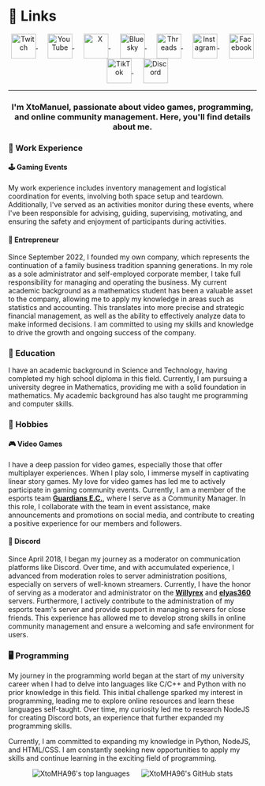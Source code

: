 <!---<div align="right"><a href="https://www.twitch.tv/xtomanuel"><img src="https://cdn2.iconfinder.com/data/icons/custom-ios-14-1/60/Translate-512.png?size=50" alt="" style="vertical-align:middle" height="50"></a></div>--->

# :link: Links

<div align="center">
<a href="https://www.twitch.tv/xtomanuel">
<img src="https://cdn3.iconfinder.com/data/icons/social-media-pack-12/512/Twitch-512.png?size=50" alt="Twitch" style="vertical-align:middle" height="50">
</a>
&nbsp;&nbsp;&nbsp;&nbsp;
<a href="https://www.youtube.com/@XtoManuel_">
<img src="https://cdn3.iconfinder.com/data/icons/social-media-pack-12/512/Youtube-512.png?size=50" alt="YouTube" style="vertical-align:middle" height="50">
</a>
&nbsp;&nbsp;&nbsp;&nbsp;
<a href="https://www.x.com/XtoManuel_">
<img src="https://cdn2.iconfinder.com/data/icons/threads-by-instagram/24/x-logo-twitter-new-brand-512.png?size=50" alt="X" style="vertical-align:middle" height="50">
</a>
&nbsp;&nbsp;&nbsp;&nbsp;
<a href="https://bsky.app/profile/xtomanuel.bsky.social">
<img src="https://cdn0.iconfinder.com/data/icons/phosphor-fill-vol-1/256/butterfly-fill-256.png?size=50" alt="Bluesky" style="vertical-align:middle" height="50">
</a>
&nbsp;&nbsp;&nbsp;&nbsp;
<a href="https://www.threads.net/@xtomanuel">
<img src="https://cdn4.iconfinder.com/data/icons/threads-by-instagram/128/threads-logo-brand-sign-contained-glyph-squircle-256.png?size=50" alt="Threads" style="vertical-align:middle" height="50">
</a>
&nbsp;&nbsp;&nbsp;&nbsp;
<a href="https://instagram.com/xtomanuel">
<img src="https://cdn3.iconfinder.com/data/icons/social-media-pack-12/512/Instagram-512.png?size=50" alt="Instagram" style="vertical-align:middle" height="50">
</a>
&nbsp;&nbsp;&nbsp;&nbsp;
<a href="https://facebook.com/XtoManuel">
<img src="https://cdn1.iconfinder.com/data/icons/social-media-2285/512/Colored_Facebook3_svg-512.png?size=50" alt="Facebook" style="vertical-align:middle" height="50">
</a>
&nbsp;&nbsp;&nbsp;&nbsp;
<a href="https://www.tiktok.com/@xtomanuel">
<img src="https://cdn4.iconfinder.com/data/icons/social-media-flat-7/64/Social-media_Tiktok-512.png?size=50" alt="TikTok" style="vertical-align:middle" height="50">
</a>
&nbsp;&nbsp;&nbsp;&nbsp;
<a href="https://discord.com/users/331748715050172417">
<img src="https://cdn3.iconfinder.com/data/icons/social-network-flat-3/100/Discord-512.png?size=50" alt="Discord" style="vertical-align:middle" height="50">
</a>
</div>

___

<h3 align="center">I'm XtoManuel, passionate about video games, programming, and online community management. Here, you'll find details about me.</h3>

### :briefcase: Work Experience

#### :joystick: Gaming Events

My work experience includes inventory management and logistical coordination for events, involving both space setup and teardown. Additionally, I've served as an activities monitor during these events, where I've been responsible for advising, guiding, supervising, motivating, and ensuring the safety and enjoyment of participants during activities.

#### :office: Entrepreneur

Since September 2022, I founded my own company, which represents the continuation of a family business tradition spanning generations. In my role as a sole administrator and self-employed corporate member, I take full responsibility for managing and operating the business. My current academic background as a mathematics student has been a valuable asset to the company, allowing me to apply my knowledge in areas such as statistics and accounting. This translates into more precise and strategic financial management, as well as the ability to effectively analyze data to make informed decisions. I am committed to using my skills and knowledge to drive the growth and ongoing success of the company.

### :school: Education

I have an academic background in Science and Technology, having completed my high school diploma in this field. Currently, I am pursuing a university degree in Mathematics, providing me with a solid foundation in mathematics. My academic background has also taught me programming and computer skills.

### :game_die: Hobbies

#### :video_game: Video Games

I have a deep passion for video games, especially those that offer multiplayer experiences. When I play solo, I immerse myself in captivating linear story games. My love for video games has led me to actively participate in gaming community events. Currently, I am a member of the esports team **[Guardians E.C.](https://discord.gg/e5c4CfWwdY 'Discord Link')**, where I serve as a Community Manager. In this role, I collaborate with the team in event assistance, make announcements and promotions on social media, and contribute to creating a positive experience for our members and followers.

#### :speech_balloon: Discord

Since April 2018, I began my journey as a moderator on communication platforms like Discord. Over time, and with accumulated experience, I advanced from moderation roles to server administration positions, especially on servers of well-known streamers. Currently, I have the honor of serving as a moderator and administrator on the **[Willyrex](https://discord.gg/willyrex 'Discord Link')** and **[elyas360](https://discord.gg/elyas360 'Discord Link')** servers. Furthermore, I actively contribute to the administration of my esports team's server and provide support in managing servers for close friends. This experience has allowed me to develop strong skills in online community management and ensure a welcoming and safe environment for users.

### :desktop_computer: Programming

My journey in the programming world began at the start of my university career when I had to delve into languages like C/C++ and Python with no prior knowledge in this field. This initial challenge sparked my interest in programming, leading me to explore online resources and learn these languages self-taught. Over time, my curiosity led me to research NodeJS for creating Discord bots, an experience that further expanded my programming skills.

Currently, I am committed to expanding my knowledge in Python, NodeJS, and HTML/CSS. I am constantly seeking new opportunities to apply my skills and continue learning in the exciting field of programming.

<div align="center">
<img alt="XtoMHA96's top languages" src="https://github-readme-stats-xtomha96-projects.vercel.app/api/top-langs/?username=XtoMHA96&layout=compact&theme=transparent">
&nbsp;&nbsp;&nbsp;&nbsp;
<img alt="XtoMHA96's GitHub stats" src="https://github-readme-stats-xtomha96-projects.vercel.app/api?username=XtoMHA96&show_icons=true&theme=transparent">
</div>
